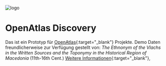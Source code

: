 ![logo](/OpenAtlasDiscovery_logo.jpg)

# OpenAtlas Discovery

Das ist ein Prototyp für [OpenAtlas](https://openatlas.eu/){:target="\_blank"} Projekte. Demo Daten
freundlicherweise zur Verfügung gestellt von: _The Ethnonym of the Vlachs in the Written Sources and
the Toponymy in the Historical Region of Macedonia_ (11th-16th Cent.)
[Weitere Informationen](http://dpp.oeaw.ac.at/index.php?seite=CaseStudies&submenu=skopje){:target="\_blank"},
